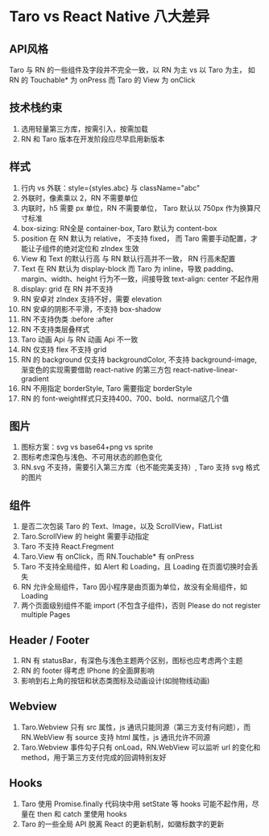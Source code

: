 # Taro vs React Native 八大差异

## API风格
Taro 与 RN 的一些组件及字段并不完全一致，以 RN 为主 vs 以 Taro 为主，
如 RN 的 Touchable* 为 onPress 而 Taro 的 View 为 onClick

## 技术栈约束
1. 选用轻量第三方库，按需引入，按需加载
2. RN 和 Taro 版本在开发阶段应尽早启用新版本


## 样式
1. 行内 vs 外联：style={styles.abc} 与 className="abc"
2. 外联时，像素乘以 2，RN 不需要单位
3. 内联时，h5 需要 px 单位，RN 不需要单位， Taro 默认以 750px 作为换算尺寸标准
4. box-sizing: RN全是 container-box, Taro 默认为 content-box
5. position 在 RN 默认为 relative， 不支持 fixed， 而 Taro 需要手动配置，才能让子组件的绝对定位和 zIndex 生效
6. View 和 Text 的默认行高 与 RN 默认行高并不一致， RN 行高未配置
7. Text 在 RN 默认为 display-block 而 Taro 为 inline，导致 padding、margin、width、height 行为不一致，间接导致 text-align: center 不起作用
8. display: grid 在 RN 并不支持
9. RN 安卓对 zIndex 支持不好，需要 elevation
10. RN 安卓的阴影不平滑，不支持 box-shadow
11. RN 不支持伪类 :before :after
12. RN 不支持类层叠样式
13. Taro 动画 Api 与 RN 动画 Api 不一致
14. RN 仅支持 flex 不支持 grid
15. RN 的 background 仅支持 backgroundColor, 不支持 background-image,
渐变色的实现需要借助 react-native 的第三方包 react-native-linear-gradient
16. RN 不用指定 borderStyle, Taro 需要指定 borderStyle
17. RN 的 font-weight样式只支持400、700、bold、normal这几个值


## 图片
1. 图标方案：svg vs base64+png vs sprite
2. 图标考虑深色与浅色、不可用状态的颜色变化
3. RN.svg 不支持，需要引入第三方库（也不能完美支持）, Taro 支持 svg 格式的图片

## 组件
1. 是否二次包装 Taro 的 Text、Image，以及 ScrollView，FlatList
2. Taro.ScrollView 的 height 需要手动指定
3. Taro 不支持 React.Fregment 
4. Taro.View 有 onClick，而 RN.Touchable* 有 onPress
5. Taro 不支持全局组件，如 Alert 和 Loading，且 Loading 在页面切换时会丢失
6. RN 允许全局组件，Taro 因小程序是由页面为单位，故没有全局组件，如 Loading
7. 两个页面级别组件不能 import (不包含子组件)，否则 Please do not register multiple Pages

## Header / Footer
1. RN 有 statusBar，有深色与浅色主题两个区别，图标也应考虑两个主题
2. RN 的 footer 得考虑 IPhone 的全面屏影响
3. 影响到右上角的按钮和状态类图标及动画设计(如抛物线动画)

## Webview
1. Taro.Webview 只有 src 属性，js 通讯只能同源（第三方支付有问题），而 RN.WebView 有 source 支持 html 属性，js 通讯允许不同源
2. Taro.Webview 事件勾子只有 onLoad，RN.WebView 可以监听 url 的变化和 method，用于第三方支付完成的回调特别友好

## Hooks
1. Taro 使用 Promise.finally 代码块中用 setState 等 hooks 可能不起作用，尽量在 then 和 catch 里使用 hooks
2. Taro 的一些全局 API 脱离 React 的更新机制，如徽标数字的更新
